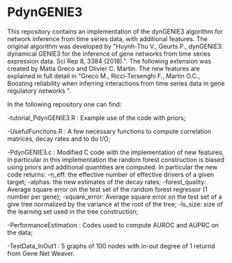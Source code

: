 # PdynGENIE3
This repository contains an implementation of the dynGENIE3 algorithm for network inference from time series data, with additional features.
The original algorithm was developed by "Huynh-Thu V., Geurts P., dynGENIE3: dynamical GENIE3 for the inference of gene networks from time series expression data. Sci Rep 8, 3384 (2018).". 
The following extension was created by Matia Greco and Olivier C. Martin. The new features are explained in full detail in "Greco M., Ricci-Tersenghi F., Martin O.C., Boosting reliability when inferring interactions from time series data in gene regulatory networks ".

In the following repository one can find:

-tutorial_PdynGENIE3.R : Example use of the code with priors;

-UsefulFuncitons.R : A few necessary functions to compute correlation matrices, decay rates and to do I/O;

-PdynGENIE3.c : Modified C code with the implementation of new features, in particular in this implementation the random forest construction is biased using priors and additional quantities are computed. In particular the new code returns: 
    -n_eff: the effective number of effective drivers of a given target;
    -alphas: the new estimates of the decay rates;
    -forest_quality: Average square error on the test set of the random forest regressor (1 number per gene);
    -square_error: Average square error on the test set of a give tree normalized by the variance at the root of the tree;
    -ls_size: size of the learning set used in the tree construction;

-PerformanceEstimation : Codes used to compute AUROC and AUPRC on the data;

-TestData_InOut1 : 5 graphs of 100 nodes with in-out degree of 1 returnd from Gene Net Weaver.



